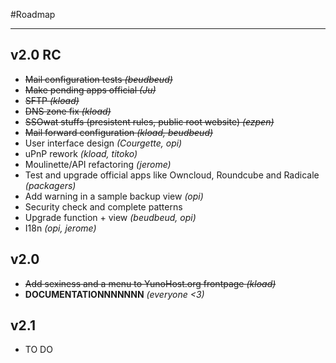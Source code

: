 #Roadmap

---

## v2.0 RC

* <strike>Mail configuration tests *(beudbeud)*</strike>
* <strike>Make pending apps official *(Ju)*</strike>
* <strike>SFTP *(kload)*</strike>
* <strike>DNS zone fix *(kload)*</strike>
* <strike>SSOwat stuffs (presistent rules, public root website) *(ezpen)*</strike>
* <strike>Mail forward configuration *(kload, beudbeud)*</strike>
* User interface design *(Courgette, opi)*
* uPnP rework *(kload, titoko)*
* Moulinette/API refactoring *(jerome)*
* Test and upgrade official apps like Owncloud, Roundcube and Radicale *(packagers)*
* Add warning in a sample backup view *(opi)*
* Security check and complete patterns
* Upgrade function + view *(beudbeud, opi)*
* I18n *(opi, jerome)*


## v2.0

* <strike>Add sexiness and a menu to YunoHost.org frontpage *(kload)*</strike>
* **DOCUMENTATIONNNNNNN** *(everyone <3)*

## v2.1

* TO DO